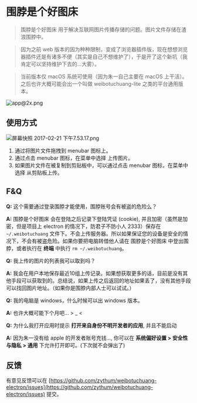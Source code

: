 # 围脖是个好图床



> 围脖是个好图床 用于解决互联网图片传播存储的问题。图片文件存储在渣浪围脖中。

> 因为之前 web 版本的因为种种限制，变成了浏览器插件版，现在想想浏览器插件还是有诸多不便（其实是自己不想维护了），于是开了这个新坑（我肯定可以坚持维护下去的...大雾）。

> 当前版本仅 macOS 系统可使用（因为朱一自己主要在 macOS 上干活）。之后也许大概可能会出一个叫做 weibotuchuang-lite 之类的平台通用版本。

![app@2x.png](http://wx3.sinaimg.cn/large/6e9ad2bdly1fczpngdr4yj20sg0sgwqc.jpg)

## 使用方式
![屏幕快照 2017-02-21 下午7.53.17.png](http://wx4.sinaimg.cn/large/6e9ad2bdly1fcyc5bztafj216c0kqhdt.jpg)

1. 通过将图片文件拖拽到 menubar 图标上。
2. 通过点击 menubar 图标，在菜单中选择 上传图片。
3. 如果图片文件在被复制到剪贴板中，可以通过点击 menubar 图标，在菜单中选择 从剪贴板上传。

## F&Q

__Q:__ 这个需要通过登录围脖才能使用，围脖账号会有被盗的危险么？

__A:__ 围脖是个好图床 会在登陆之后记录下登陆凭证 (cookie), 并且加密（虽然是加密，但是项目上 electron 的情况下，防君子不防小人 2333）保存在 `~/.weibotuchuang` 文件下。不会上传服务器。所以如果保证您的设备是安全的情况下，不会有被盗危险。如果你要把电脑转借他人请在 围脖是个好图床 中登出围脖，或者执行在 __终端__ 中执行 `rm ~/.weibotuchuang`。

__Q:__ 我上传的图片的列表我可以取到吗？

__A:__ 我会在用户本地保存最近10组上传记录。如果想获取更多的话，目前是没有其他手段可以获取到的。总结说，如果上传之后返回的地址如果丢了，没有其他手段可以找回图片地址。（如果你是围脖内部人士可以试试。）

__Q:__ 我的电脑是 windows，什么时候可以出 windows 版本。

__A:__ 也许大概可能下个月吧... > _ <

__Q:__ 为什么我打开应用时提示 __打开来自身份不明开发者的应用__, 并且不能启动

__A:__ 因为朱一没有给 apple 的开发者账号充钱..., 你可以在 __系统偏好设置 > 安全性与隐私 > 通用__ 下允许打开即可。(下次就不会弹出了)


## 反馈

有意见反馈可以在 [https://github.com/zythum/weibotuchuang-electron/issues](https://github.com/zythum/weibotuchuang-electron/issues) 提交。